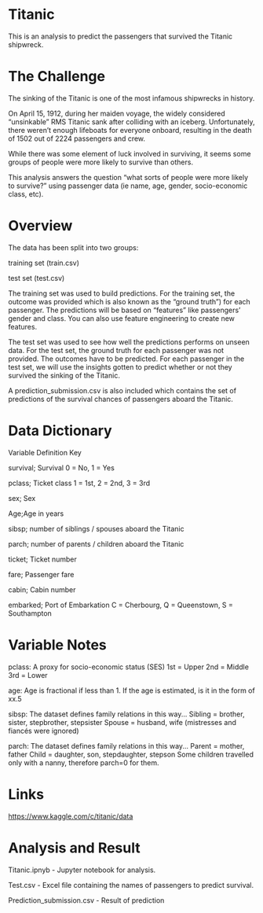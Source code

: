 # Titanic
This is an analysis to predict the passengers that survived the Titanic shipwreck.

# The Challenge
The sinking of the Titanic is one of the most infamous shipwrecks in history.

On April 15, 1912, during her maiden voyage, the widely considered “unsinkable” RMS Titanic sank after colliding with an iceberg. Unfortunately, there weren’t enough lifeboats for everyone onboard, resulting in the death of 1502 out of 2224 passengers and crew.

While there was some element of luck involved in surviving, it seems some groups of people were more likely to survive than others.

This analysis answers the question “what sorts of people were more likely to survive?” using passenger data (ie name, age, gender, socio-economic class, etc).

# Overview
The data has been split into two groups:

training set (train.csv)

test set (test.csv)

The training set was used to build predictions. For the training set, the outcome was provided which is also known as the “ground truth”) for each passenger. The predictions will be based on “features” like passengers’ gender and class. You can also use feature engineering to create new features.

The test set was used to see how well the predictions performs on unseen data. For the test set, the ground truth for each passenger was not provided. The outcomes have to be predicted. For each passenger in the test set, we will use the insights gotten to predict whether or not they survived the sinking of the Titanic.

A prediction_submission.csv is also included which contains the set of predictions of the survival chances of passengers aboard the Titanic.

# Data Dictionary
Variable	Definition	Key

survival;	Survival	0 = No, 1 = Yes

pclass;	Ticket class	1 = 1st, 2 = 2nd, 3 = 3rd

sex;	Sex	

Age;Age in years

sibsp; number of siblings / spouses aboard the Titanic	

parch; number of parents / children aboard the Titanic	

ticket;	Ticket number	

fare;	Passenger fare

cabin;	Cabin number	

embarked;	Port of Embarkation	C = Cherbourg, Q = Queenstown, S = Southampton

# Variable Notes
pclass: A proxy for socio-economic status (SES)
1st = Upper
2nd = Middle
3rd = Lower

age: Age is fractional if less than 1. If the age is estimated, is it in the form of xx.5

sibsp: The dataset defines family relations in this way...
Sibling = brother, sister, stepbrother, stepsister
Spouse = husband, wife (mistresses and fiancés were ignored)

parch: The dataset defines family relations in this way...
Parent = mother, father
Child = daughter, son, stepdaughter, stepson
Some children travelled only with a nanny, therefore parch=0 for them.

# Links

https://www.kaggle.com/c/titanic/data

# Analysis and Result

Titanic.ipnyb - Jupyter notebook for analysis.

Test.csv - Excel file containing the names of passengers to predict survival.

Prediction_submission.csv - Result of prediction
